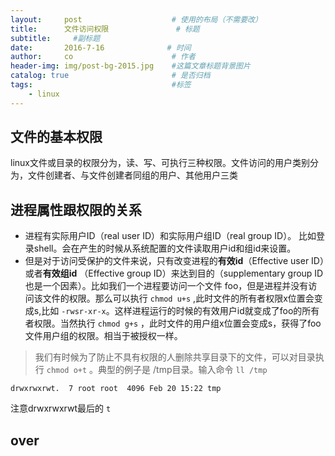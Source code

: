 ```yaml
---
layout:     post                    # 使用的布局（不需要改）
title:      文件访问权限               # 标题 
subtitle:     #副标题
date:       2016-7-16              # 时间
author:     co                      # 作者
header-img: img/post-bg-2015.jpg    #这篇文章标题背景图片
catalog: true                       # 是否归档
tags:                               #标签
    - linux
---
```

## 文件的基本权限
linux文件或目录的权限分为，读、写、可执行三种权限。文件访问的用户类别分为，文件创建者、与文件创建者同组的用户、其他用户三类

## 进程属性跟权限的关系
- 进程有实际用户ID（real user ID）和实际用户组ID（real group ID）。 比如登录shell。会在产生的时候从系统配置的文件读取用户id和组id来设置。
- 但是对于访问受保护的文件来说，只有改变进程的**有效id**（Effective user ID）或者**有效组id** （Effective group ID）来达到目的（supplementary group ID也是一个因素）。比如我们一个进程要访问一个文件 foo，但是进程并没有访问该文件的权限。那么可以执行 `chmod u+s` ,此时文件的所有者权限x位置会变成s,比如 `-rwsr-xr-x`。这样进程运行的时候的有效用户id就变成了foo的所有者权限。当然执行 `chmod g+s` ，此时文件的用户组x位置会变成s，获得了foo文件用户组的权限。相当于被授权一样。

> 我们有时候为了防止不具有权限的人删除共享目录下的文件，可以对目录执行 `chmod o+t` 。典型的例子是 /tmp目录。输入命令 `ll /tmp` 

```
drwxrwxrwt.  7 root root  4096 Feb 20 15:22 tmp
```
注意drwxrwxrwt最后的 `t`

## over